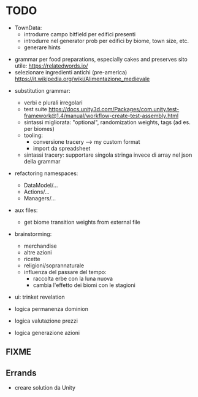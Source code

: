 # TODO

- TownData:
	- introdurre campo bitfield per edifici presenti
	- introdurre nel generator prob per edifici by biome, town size, etc.
	- generare hints

+ grammar per food preparations, especially cakes and preserves
	sito utile: https://relatedwords.io/
+ selezionare ingredienti antichi (pre-america)
	https://it.wikipedia.org/wiki/Alimentazione_medievale
	
- substitution grammar:
	- verbi e plurali irregolari
	- test suite
		https://docs.unity3d.com/Packages/com.unity.test-framework@1.4/manual/workflow-create-test-assembly.html
	+ sintassi migliorata: "optional", randomization weights, tags (ad es. per biomes)
	+ tooling:
		- conversione tracery --> my custom format
		- import da spreadsheet
	+ sintassi tracery: supportare singola stringa invece di array nel json della grammar

- refactoring namespaces:
	- DataModel/...
	- Actions/...
	- Managers/...

- aux files:
	- get biome transition weights from external file

+ brainstorming:
	- merchandise
	- altre azioni
	- ricette
	- religioni/soprannaturale
	- influenza del passare del tempo:
		- raccolta erbe con la luna nuova
		- cambia l'effetto dei biomi con le stagioni

+ ui: trinket revelation

+ logica permanenza dominion
+ logica valutazione prezzi
+ logica generazione azioni


## FIXME


## Errands
- creare solution da Unity


